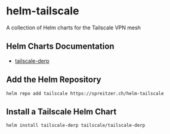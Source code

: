 # helm-tailscale
A collection of Helm charts for the Tailscale VPN mesh

## Helm Charts Documentation

* [tailscale-derp](charts/tailscale-derp/)

## Add the Helm Repository

```shell
helm repo add tailscale https://spreitzer.ch/helm-tailscale
```

## Install a Tailscale Helm Chart

```shell
helm install tailscale-derp tailscale/tailscale-derp
```
